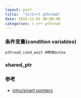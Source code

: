 ```yaml
---
layout: post
title:  "[C/C++] pthread"
date: 2019-11-01 00:00:00
categories: c c++ pthread
---
```


### 条件变量(condition variables)
```c
pthread_cond_wait #释放mutex
```
### shared_ptr

### 参考
+ [intro/smart pointers](https://en.cppreference.com/book/intro/smart_pointers)
